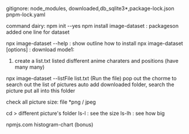 gitignore: node_modules, downloaded,db_sqlite3*,package-lock.json
pnpm-lock.yaml

command dairy:
npm init --yes
npm install image-dataset : packageson added one line for dataset



npx image-dataset  --help : show outline how to install
npx image-dataset [options] :
download mode1: 
1. create a list.txt
listed disfferent anime charaters and positions (have many many)

npx image-dataset --listFile list.txt (Run the file)
pop out the chorme to search out the list of pictures
auto add downloaded folder, search the picture put all into this folder

check all picture size: 
file *png / jpeg

cd > different picture's folder
ls-l : see the size
ls-lh : see how big


npmjs.com
histogram-chart (bonus)